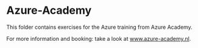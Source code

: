 # Azure-Academy

This folder contains exercises for the Azure training from Azure Academy.

For more information and booking: take a look at www.azure-academy.nl.
